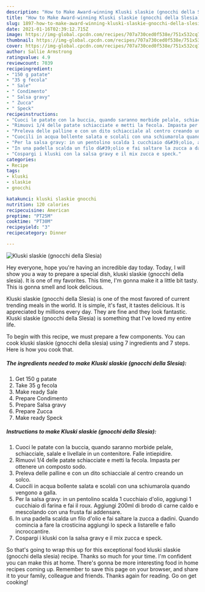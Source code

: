 ```yaml
---
description: "How to Make Award-winning Kluski slaskie (gnocchi della Slesia)"
title: "How to Make Award-winning Kluski slaskie (gnocchi della Slesia)"
slug: 1897-how-to-make-award-winning-kluski-slaskie-gnocchi-della-slesia
date: 2021-01-16T02:39:12.715Z
image: https://img-global.cpcdn.com/recipes/707a730ced0f538e/751x532cq70/kluski-slaskie-gnocchi-della-slesia-recipe-main-photo.jpg
thumbnail: https://img-global.cpcdn.com/recipes/707a730ced0f538e/751x532cq70/kluski-slaskie-gnocchi-della-slesia-recipe-main-photo.jpg
cover: https://img-global.cpcdn.com/recipes/707a730ced0f538e/751x532cq70/kluski-slaskie-gnocchi-della-slesia-recipe-main-photo.jpg
author: Sallie Armstrong
ratingvalue: 4.9
reviewcount: 7039
recipeingredient:
- "150 g patate"
- "35 g fecola"
- " Sale"
- " Condimento"
- " Salsa gravy"
- " Zucca"
- " Speck"
recipeinstructions:
- "Cuoci le patate con la buccia, quando saranno morbide pelale, schiacciale, salale e livellale in un contenitore. Falle intiepidire."
- "Rimuovi 1/4 delle patate schiacciate e metti la fecola. Impasta per ottenere un composto sodo."
- "Preleva delle palline e con un dito schiacciale al centro creando un solco."
- "Cuocili in acqua bollente salata e scolali con una schiumarola quando vengono a galla."
- "Per la salsa gravy: in un pentolino scalda 1 cucchiaio d&#39;olio, aggiungi 1 cucchiaio di farina e fai il roux. Aggiungi 200ml di brodo di carne caldo e mescolando con una frusta fai addensare."
- "In una padella scalda un filo d&#39;olio e fai saltare la zucca a dadini. Quando comincia a fare la crosticina aggiungi lo speck a listarelle e fallo incroccantire."
- "Cospargi i kluski con la salsa gravy e il mix zucca e speck."
categories:
- Recipe
tags:
- kluski
- slaskie
- gnocchi

katakunci: kluski slaskie gnocchi 
nutrition: 120 calories
recipecuisine: American
preptime: "PT25M"
cooktime: "PT30M"
recipeyield: "3"
recipecategory: Dinner

---
```



![Kluski slaskie (gnocchi della Slesia)](https://img-global.cpcdn.com/recipes/707a730ced0f538e/751x532cq70/kluski-slaskie-gnocchi-della-slesia-recipe-main-photo.jpg)

Hey everyone, hope you're having an incredible day today. Today, I will show you a way to prepare a special dish, kluski slaskie (gnocchi della slesia). It is one of my favorites. This time, I'm gonna make it a little bit tasty. This is gonna smell and look delicious.



Kluski slaskie (gnocchi della Slesia) is one of the most favored of current trending meals in the world. It is simple, it's fast, it tastes delicious. It is appreciated by millions every day. They are fine and they look fantastic. Kluski slaskie (gnocchi della Slesia) is something that I've loved my entire life.


To begin with this recipe, we must prepare a few components. You can cook kluski slaskie (gnocchi della slesia) using 7 ingredients and 7 steps. Here is how you cook that.

<!--inarticleads1-->

##### The ingredients needed to make Kluski slaskie (gnocchi della Slesia):

1. Get 150 g patate
1. Take 35 g fecola
1. Make ready  Sale
1. Prepare  Condimento
1. Prepare  Salsa gravy
1. Prepare  Zucca
1. Make ready  Speck




<!--inarticleads2-->

##### Instructions to make Kluski slaskie (gnocchi della Slesia):

1. Cuoci le patate con la buccia, quando saranno morbide pelale, schiacciale, salale e livellale in un contenitore. Falle intiepidire.
1. Rimuovi 1/4 delle patate schiacciate e metti la fecola. Impasta per ottenere un composto sodo.
1. Preleva delle palline e con un dito schiacciale al centro creando un solco.
1. Cuocili in acqua bollente salata e scolali con una schiumarola quando vengono a galla.
1. Per la salsa gravy: in un pentolino scalda 1 cucchiaio d&#39;olio, aggiungi 1 cucchiaio di farina e fai il roux. Aggiungi 200ml di brodo di carne caldo e mescolando con una frusta fai addensare.
1. In una padella scalda un filo d&#39;olio e fai saltare la zucca a dadini. Quando comincia a fare la crosticina aggiungi lo speck a listarelle e fallo incroccantire.
1. Cospargi i kluski con la salsa gravy e il mix zucca e speck.




So that's going to wrap this up for this exceptional food kluski slaskie (gnocchi della slesia) recipe. Thanks so much for your time. I'm confident you can make this at home. There's gonna be more interesting food in home recipes coming up. Remember to save this page on your browser, and share it to your family, colleague and friends. Thanks again for reading. Go on get cooking!
